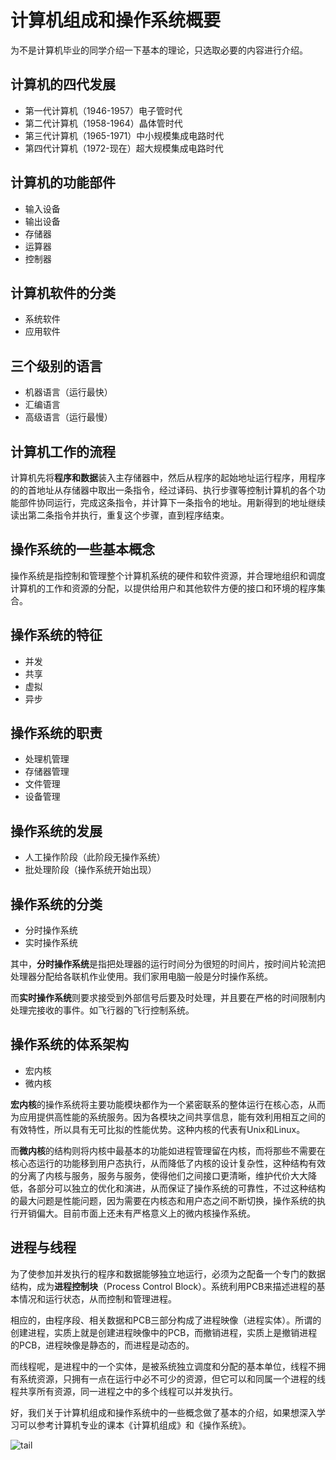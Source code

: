 # 计算机组成和操作系统概要

为不是计算机毕业的同学介绍一下基本的理论，只选取必要的内容进行介绍。

## 计算机的四代发展

- 第一代计算机（1946-1957）电子管时代
- 第二代计算机（1958-1964）晶体管时代
- 第三代计算机（1965-1971）中小规模集成电路时代
- 第四代计算机（1972-现在）超大规模集成电路时代

## 计算机的功能部件

- 输入设备
- 输出设备
- 存储器
- 运算器
- 控制器

## 计算机软件的分类

- 系统软件
- 应用软件

## 三个级别的语言

- 机器语言（运行最快）
- 汇编语言
- 高级语言（运行最慢）

## 计算机工作的流程

计算机先将**程序和数据**装入主存储器中，然后从程序的起始地址运行程序，用程序的的首地址从存储器中取出一条指令，经过译码、执行步骤等控制计算机的各个功能部件协同运行，完成这条指令，并计算下一条指令的地址。用新得到的地址继续读出第二条指令并执行，重复这个步骤，直到程序结束。

## 操作系统的一些基本概念

操作系统是指控制和管理整个计算机系统的硬件和软件资源，并合理地组织和调度计算机的工作和资源的分配，以提供给用户和其他软件方便的接口和环境的程序集合。

## 操作系统的特征

- 并发
- 共享
- 虚拟
- 异步

## 操作系统的职责

- 处理机管理
- 存储器管理
- 文件管理
- 设备管理

## 操作系统的发展

- 人工操作阶段（此阶段无操作系统）
- 批处理阶段（操作系统开始出现）

## 操作系统的分类

- 分时操作系统
- 实时操作系统

其中，**分时操作系统**是指把处理器的运行时间分为很短的时间片，按时间片轮流把处理器分配给各联机作业使用。我们家用电脑一般是分时操作系统。

而**实时操作系统**则要求接受到外部信号后要及时处理，并且要在严格的时间限制内处理完接收的事件。如飞行器的飞行控制系统。


## 操作系统的体系架构

- 宏内核
- 微内核

**宏内核**的操作系统将主要功能模块都作为一个紧密联系的整体运行在核心态，从而为应用提供高性能的系统服务。因为各模块之间共享信息，能有效利用相互之间的有效特性，所以具有无可比拟的性能优势。这种内核的代表有Unix和Linux。

而**微内核**的结构则将内核中最基本的功能如进程管理留在内核，而将那些不需要在核心态运行的功能移到用户态执行，从而降低了内核的设计复杂性，这种结构有效的分离了内核与服务，服务与服务，使得他们之间接口更清晰，维护代价大大降低，各部分可以独立的优化和演进，从而保证了操作系统的可靠性，不过这种结构的最大问题是性能问题，因为需要在内核态和用户态之间不断切换，操作系统的执行开销偏大。目前市面上还未有严格意义上的微内核操作系统。

## 进程与线程

为了使参加并发执行的程序和数据能够独立地运行，必须为之配备一个专门的数据结构，成为**进程控制块**（Process Control Block）。系统利用PCB来描述进程的基本情况和运行状态，从而控制和管理进程。

相应的，由程序段、相关数据和PCB三部分构成了进程映像（进程实体）。所谓的创建进程，实质上就是创建进程映像中的PCB，而撤销进程，实质上是撤销进程的PCB，进程映像是静态的，而进程是动态的。

而线程呢，是进程中的一个实体，是被系统独立调度和分配的基本单位，线程不拥有系统资源，只拥有一点在运行中必不可少的资源，但它可以和同属一个进程的线程共享所有资源，同一进程之中的多个线程可以并发执行。

好，我们关于计算机组成和操作系统中的一些概念做了基本的介绍，如果想深入学习可以参考计算机专业的课本《计算机组成》和《操作系统》。

![tail](./images/tail.gif"tail")